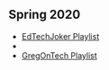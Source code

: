 ## Spring 2020

- [EdTechJoker Playlist](https://www.youtube.com/playlist?list=PLJQupiji7J5e8t_dL8T1iVq-bMPElKTI2)
- 
- [GregOnTech Playlist](https://www.youtube.com/watch?v=2IYNPcmS-Xo&list=PLBX-q52Ato29JXFsYG_Hom-4iJHrLmZAh)
